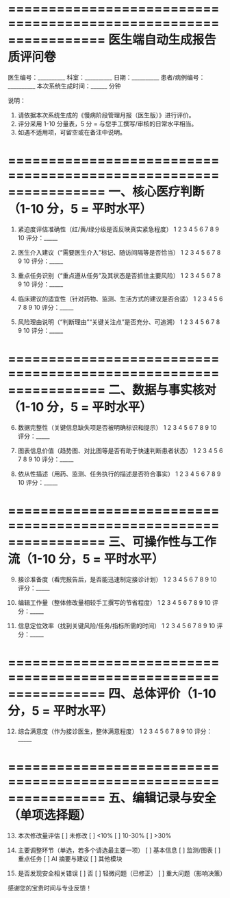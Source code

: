 ================================================================
                医生端自动生成报告质评问卷
================================================================

医生编号：__________    科室：__________    日期：__________
患者/病例编号：__________    本次系统生成时间：______ 分钟

说明：
1. 请依据本次系统生成的《慢病阶段管理月报（医生版）》进行评价。
2. 评分采用 1-10 分量表，5 分 = 与您手工撰写/审核的日常水平相当。
3. 如遇不适用项，可留空或在备注中说明。


================================================================
一、核心医疗判断（1-10 分，5 = 平时水平）
================================================================

1. 紧迫度评估准确性（红/黄/绿分级是否反映真实紧急程度）
   1  2  3  4  5  6  7  8  9  10    评分：_____

2. 医生介入建议（“需要医生介入”标记、随访间隔等是否恰当）
   1  2  3  4  5  6  7  8  9  10    评分：_____

3. 重点任务识别（“重点遵从任务”及其状态是否抓住主要风险）
   1  2  3  4  5  6  7  8  9  10    评分：_____

4. 临床建议的适宜性（针对药物、监测、生活方式的建议是否合适）
   1  2  3  4  5  6  7  8  9  10    评分：_____

5. 风险理由说明（“判断理由”“关键关注点”是否充分、可追溯）
   1  2  3  4  5  6  7  8  9  10    评分：_____


================================================================
二、数据与事实核对（1-10 分，5 = 平时水平）
================================================================

6. 数据完整性（关键信息缺失项是否被明确标识和提示）
   1  2  3  4  5  6  7  8  9  10    评分：_____

7. 图表信息价值（趋势图、对比图等是否有助于快速判断患者状态）
   1  2  3  4  5  6  7  8  9  10    评分：_____

8. 依从性描述（用药、监测、任务执行的描述是否符合事实）
   1  2  3  4  5  6  7  8  9  10    评分：_____


================================================================
三、可操作性与工作流（1-10 分，5 = 平时水平）
================================================================

9. 接诊准备度（看完报告后，是否能迅速制定接诊计划）
   1  2  3  4  5  6  7  8  9  10    评分：_____

10. 编辑工作量（整体修改量相较手工撰写的节省程度）
    1  2  3  4  5  6  7  8  9  10    评分：_____

11. 信息定位效率（找到关键风险/任务/指标所需的时间）
    1  2  3  4  5  6  7  8  9  10    评分：_____


================================================================
四、总体评价（1-10 分，5 = 平时水平）
================================================================

12. 综合满意度（作为接诊医生，整体满意程度）
    1  2  3  4  5  6  7  8  9  10    评分：_____


================================================================
五、编辑记录与安全（单项选择题）
================================================================

13. 本次修改量评估
    [ ] 未修改      [ ] <10%      [ ] 10-30%      [ ] >30%

14. 主要调整环节（单选，若多个请选最主要一项）
    [ ] 基本信息    [ ] 监测/图表    [ ] 重点任务
    [ ] AI 摘要与建议    [ ] 其他模块

15. 是否发现安全相关错误
    [ ] 否      [ ] 轻微问题（已修正）      [ ] 重大问题（影响决策）

感谢您的宝贵时间与专业反馈！
